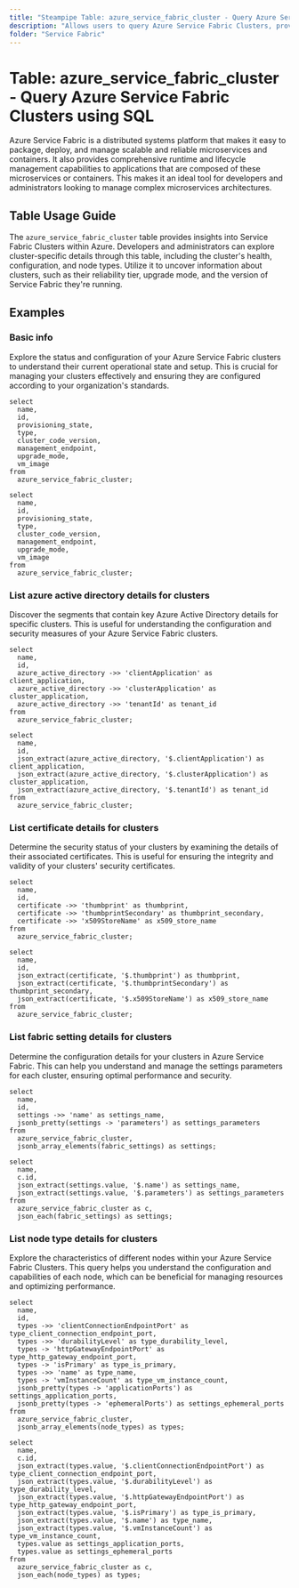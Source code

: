 ```yaml
---
title: "Steampipe Table: azure_service_fabric_cluster - Query Azure Service Fabric Clusters using SQL"
description: "Allows users to query Azure Service Fabric Clusters, providing insights into the structure, health, and configuration of each cluster."
folder: "Service Fabric"
---
```


# Table: azure_service_fabric_cluster - Query Azure Service Fabric Clusters using SQL

Azure Service Fabric is a distributed systems platform that makes it easy to package, deploy, and manage scalable and reliable microservices and containers. It also provides comprehensive runtime and lifecycle management capabilities to applications that are composed of these microservices or containers. This makes it an ideal tool for developers and administrators looking to manage complex microservices architectures.

## Table Usage Guide

The `azure_service_fabric_cluster` table provides insights into Service Fabric Clusters within Azure. Developers and administrators can explore cluster-specific details through this table, including the cluster's health, configuration, and node types. Utilize it to uncover information about clusters, such as their reliability tier, upgrade mode, and the version of Service Fabric they're running.

## Examples

### Basic info
Explore the status and configuration of your Azure Service Fabric clusters to understand their current operational state and setup. This is crucial for managing your clusters effectively and ensuring they are configured according to your organization's standards.

```sql+postgres
select
  name,
  id,
  provisioning_state,
  type,
  cluster_code_version,
  management_endpoint,
  upgrade_mode,
  vm_image
from
  azure_service_fabric_cluster;
```

```sql+sqlite
select
  name,
  id,
  provisioning_state,
  type,
  cluster_code_version,
  management_endpoint,
  upgrade_mode,
  vm_image
from
  azure_service_fabric_cluster;
```

### List azure active directory details for clusters
Discover the segments that contain key Azure Active Directory details for specific clusters. This is useful for understanding the configuration and security measures of your Azure Service Fabric clusters.

```sql+postgres
select
  name,
  id,
  azure_active_directory ->> 'clientApplication' as client_application,
  azure_active_directory ->> 'clusterApplication' as cluster_application,
  azure_active_directory ->> 'tenantId' as tenant_id
from
  azure_service_fabric_cluster;
```

```sql+sqlite
select
  name,
  id,
  json_extract(azure_active_directory, '$.clientApplication') as client_application,
  json_extract(azure_active_directory, '$.clusterApplication') as cluster_application,
  json_extract(azure_active_directory, '$.tenantId') as tenant_id
from
  azure_service_fabric_cluster;
```

### List certificate details for clusters
Determine the security status of your clusters by examining the details of their associated certificates. This is useful for ensuring the integrity and validity of your clusters' security certificates.

```sql+postgres
select
  name,
  id,
  certificate ->> 'thumbprint' as thumbprint,
  certificate ->> 'thumbprintSecondary' as thumbprint_secondary,
  certificate ->> 'x509StoreName' as x509_store_name
from
  azure_service_fabric_cluster;
```

```sql+sqlite
select
  name,
  id,
  json_extract(certificate, '$.thumbprint') as thumbprint,
  json_extract(certificate, '$.thumbprintSecondary') as thumbprint_secondary,
  json_extract(certificate, '$.x509StoreName') as x509_store_name
from
  azure_service_fabric_cluster;
```

### List fabric setting details for clusters
Determine the configuration details for your clusters in Azure Service Fabric. This can help you understand and manage the settings parameters for each cluster, ensuring optimal performance and security.

```sql+postgres
select
  name,
  id,
  settings ->> 'name' as settings_name,
  jsonb_pretty(settings -> 'parameters') as settings_parameters
from
  azure_service_fabric_cluster,
  jsonb_array_elements(fabric_settings) as settings;
```

```sql+sqlite
select
  name,
  c.id,
  json_extract(settings.value, '$.name') as settings_name,
  json_extract(settings.value, '$.parameters') as settings_parameters
from
  azure_service_fabric_cluster as c,
  json_each(fabric_settings) as settings;
```

### List node type details for clusters
Explore the characteristics of different nodes within your Azure Service Fabric Clusters. This query helps you understand the configuration and capabilities of each node, which can be beneficial for managing resources and optimizing performance.

```sql+postgres
select
  name,
  id,
  types ->> 'clientConnectionEndpointPort' as type_client_connection_endpoint_port,
  types ->> 'durabilityLevel' as type_durability_level,
  types -> 'httpGatewayEndpointPort' as type_http_gateway_endpoint_port,
  types -> 'isPrimary' as type_is_primary,
  types ->> 'name' as type_name,
  types -> 'vmInstanceCount' as type_vm_instance_count,
  jsonb_pretty(types -> 'applicationPorts') as settings_application_ports,
  jsonb_pretty(types -> 'ephemeralPorts') as settings_ephemeral_ports
from
  azure_service_fabric_cluster,
  jsonb_array_elements(node_types) as types;
```

```sql+sqlite
select
  name,
  c.id,
  json_extract(types.value, '$.clientConnectionEndpointPort') as type_client_connection_endpoint_port,
  json_extract(types.value, '$.durabilityLevel') as type_durability_level,
  json_extract(types.value, '$.httpGatewayEndpointPort') as type_http_gateway_endpoint_port,
  json_extract(types.value, '$.isPrimary') as type_is_primary,
  json_extract(types.value, '$.name') as type_name,
  json_extract(types.value, '$.vmInstanceCount') as type_vm_instance_count,
  types.value as settings_application_ports,
  types.value as settings_ephemeral_ports
from
  azure_service_fabric_cluster as c,
  json_each(node_types) as types;
```